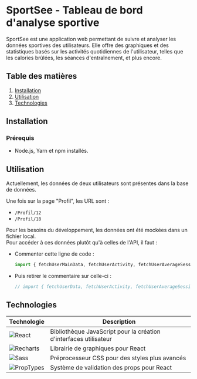 
# SportSee - Tableau de bord d'analyse sportive  

SportSee est une application web permettant de suivre et analyser les données sportives des utilisateurs. Elle offre des graphiques et des statistiques basés sur les activités quotidiennes de l'utilisateur, telles que les calories brûlées, les séances d'entraînement, et plus encore.  

## Table des matières  
1. [Installation](#installation)  
2. [Utilisation](#utilisation)  
3. [Technologies](#technologies)  

## Installation  

### Prérequis  

- Node.js, Yarn et npm installés.  

## Utilisation  

Actuellement, les données de deux utilisateurs sont présentes dans la base de données.  

Une fois sur la page "Profil", les URL sont :  

- `/Profil/12`  
- `/Profil/18`  

Pour les besoins du développement, les données ont été mockées dans un fichier local.  
Pour accéder à ces données plutôt qu'à celles de l'API, il faut :  

- Commenter cette ligne de code :  
  ```js
  import { fetchUserMainData, fetchUserActivity, fetchUserAverageSessions, fetchUserPerformance } from "../services/api";
  ```
- Puis retirer le commentaire sur celle-ci :  
  ```js
  // import { fetchUserData, fetchUserActivity, fetchUserAverageSessions, fetchUserPerformance } from "../data/apiMock";
  ```

## Technologies  

| Technologie | Description |
|-------------|-------------|
| ![React](https://img.shields.io/badge/React-20232A?style=for-the-badge&logo=react&logoColor=61DAFB) | Bibliothèque JavaScript pour la création d'interfaces utilisateur |
| ![Recharts](https://img.shields.io/badge/Recharts-0081CB?style=for-the-badge&logo=recharts&logoColor=white) | Librairie de graphiques pour React |
| ![Sass](https://img.shields.io/badge/Sass-CC6699?style=for-the-badge&logo=sass&logoColor=white) | Préprocesseur CSS pour des styles plus avancés |
| ![PropTypes](https://img.shields.io/badge/PropTypes-FF4154?style=for-the-badge) | Système de validation des props pour React |
